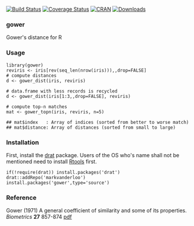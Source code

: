 
[![Build Status](https://travis-ci.org/markvanderloo/gower.svg?branch=master)](https://travis-ci.org/markvanderloo/gower)
[![Coverage Status](https://coveralls.io/repos/markvanderloo/gower/badge.svg)](https://coveralls.io/r/markvanderloo/gower) 
[![CRAN](http://www.r-pkg.org/badges/version/gower)](http://cran.r-project.org/web/package=gower)
[![Downloads](http://cranlogs.r-pkg.org/badges/gower)](http://cran.r-project.org/package=gower) 


### gower
Gower's distance for R

### Usage

```
library(gower)
reviris <- iris[rev(seq_len(nrow(iris))),,drop=FALSE]
# compute distances
d <- gower_dist(iris, reviris)

# data.frame with less records is recycled
d <- gower_dist(iris[1:3,,drop=FALSE], reviris)

# compute top-n matches
mat <- gower_topn(iris, reviris, n=5)

## mat$index   : Array of indices (sorted from better to worse match)
## mat$distance: Array of distances (sorted from small to large)

```

### Installation

First, install the [drat](https://cran.r-project.org/package=drat) package. Users of the OS who's name shall not be mentioned need to install [Rtools](https://cran.r-project.org/bin/windows/Rtools/) first.
```
if(!require(drat)) install.packages('drat')
drat::addRepo('markvanderloo')
install.packages('gower',type='source')

```


### Reference

Gower (1971) A general coefficient of similarity and some of its properties. _Biometrics_ **27** 857-874 [pdf](http://venus.unive.it/romanaz/modstat_ba/gowdis.pdf)
